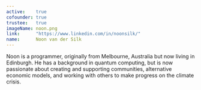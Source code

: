 ```yaml
---
active:    true
cofounder: true
trustee:   true
imageName: noon.png
link:      "https://www.linkedin.com/in/noonsilk/"
name:      Noon van der Silk
---
```


Noon is a programmer, originally from Melbourne, Australia but now living in
Edinburgh. He has a background in quantum computing, but is now passionate
about creating and supporting communities, alternative economic models, and
working with others to make progress on the climate crisis.
